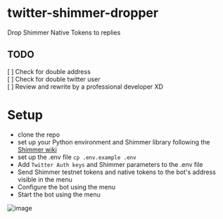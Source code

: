 # twitter-shimmer-dropper
Drop Shimmer Native Tokens to replies

## TODO
[ ] Check for double address  
[ ] Check for double twitter user  
[ ] Review and rewrite by a professional developer XD

# Setup

- clone the repo
- set up your Python environment and Shimmer library following the [Shimmer wiki](https://wiki.iota.org/shimmer/wallet.rs/getting_started/python)
- set up the .env file `cp .env.example .env`
- Add `Twitter Auth keys` and Shimmer parameters to the .env file
- Send Shimmer testnet tokens and native tokens to the bot's address visible in the menu
- Configure the bot using the menu
- Start the bot using the menu

![image](https://user-images.githubusercontent.com/7383572/196917542-9dfc9956-d1d2-48db-82d8-a1adfb4019aa.png)
